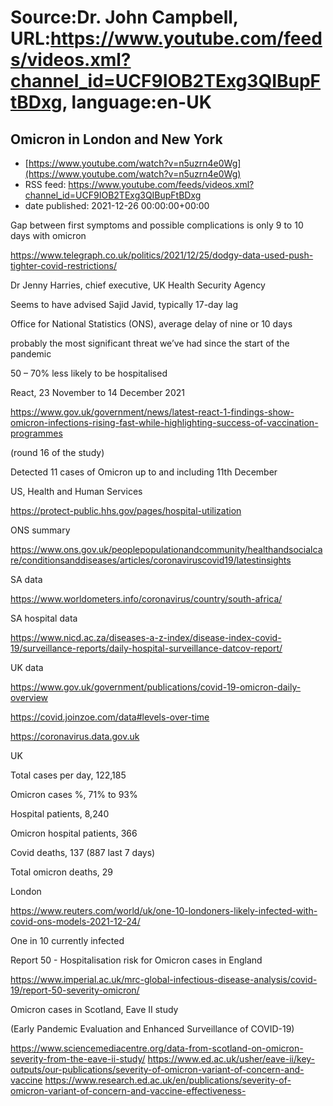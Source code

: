 # Source:Dr. John Campbell, URL:https://www.youtube.com/feeds/videos.xml?channel_id=UCF9IOB2TExg3QIBupFtBDxg, language:en-UK

## Omicron in London and New York
 - [https://www.youtube.com/watch?v=n5uzrn4e0Wg](https://www.youtube.com/watch?v=n5uzrn4e0Wg)
 - RSS feed: https://www.youtube.com/feeds/videos.xml?channel_id=UCF9IOB2TExg3QIBupFtBDxg
 - date published: 2021-12-26 00:00:00+00:00

Gap between first symptoms and possible complications is only 9 to 10 days with omicron

https://www.telegraph.co.uk/politics/2021/12/25/dodgy-data-used-push-tighter-covid-restrictions/

Dr Jenny Harries, chief executive, UK Health Security Agency

Seems to have advised Sajid Javid, typically 17-day lag 

Office for National Statistics (ONS), average delay of nine or 10 days

probably the most significant threat we’ve had since the start of the pandemic

50 – 70% less likely to be hospitalised

React, 23 November to 14 December 2021

https://www.gov.uk/government/news/latest-react-1-findings-show-omicron-infections-rising-fast-while-highlighting-success-of-vaccination-programmes

(round 16 of the study)

Detected 11 cases of Omicron up to and including 11th  December

US, Health and Human Services

https://protect-public.hhs.gov/pages/hospital-utilization

ONS summary

https://www.ons.gov.uk/peoplepopulationandcommunity/healthandsocialcare/conditionsanddiseases/articles/coronaviruscovid19/latestinsights

SA data

https://www.worldometers.info/coronavirus/country/south-africa/

SA hospital data

https://www.nicd.ac.za/diseases-a-z-index/disease-index-covid-19/surveillance-reports/daily-hospital-surveillance-datcov-report/

UK data

https://www.gov.uk/government/publications/covid-19-omicron-daily-overview

https://covid.joinzoe.com/data#levels-over-time

https://coronavirus.data.gov.uk

UK

Total cases per day, 122,185

Omicron cases %, 71% to 93%

Hospital patients, 8,240

Omicron hospital patients, 366

Covid deaths, 137 (887 last 7 days)

Total omicron deaths, 29

London

https://www.reuters.com/world/uk/one-10-londoners-likely-infected-with-covid-ons-models-2021-12-24/

One in 10 currently infected

Report 50 - Hospitalisation risk for Omicron cases in England

https://www.imperial.ac.uk/mrc-global-infectious-disease-analysis/covid-19/report-50-severity-omicron/

Omicron cases in Scotland, Eave II study

(Early Pandemic Evaluation and Enhanced Surveillance of COVID-19) 

https://www.sciencemediacentre.org/data-from-scotland-on-omicron-severity-from-the-eave-ii-study/
https://www.ed.ac.uk/usher/eave-ii/key-outputs/our-publications/severity-of-omicron-variant-of-concern-and-vaccine
https://www.research.ed.ac.uk/en/publications/severity-of-omicron-variant-of-concern-and-vaccine-effectiveness-

